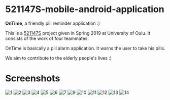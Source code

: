 # 521147S-mobile-android-application

**OnTime**, a friendly pill reminder application :)

This is a [521147S](https://weboodi.oulu.fi/oodi/opintjakstied.jsp?Kieli=6&OpinKohd=27832076) project given in Spring 2019 at University of Oulu.
It consists of the work of four teammates.

OnTime is basically a pill alarm application. It warns the user to take his pills.

We aim to contribute to the elderly people's lives :)

# Screenshots

![1](https://github.com/berkethetechnerd/521147S-mobile-android-application/blob/master/Design/1.jpg)
![2](https://github.com/berkethetechnerd/521147S-mobile-android-application/blob/master/Design/2.jpg)
![3](https://github.com/berkethetechnerd/521147S-mobile-android-application/blob/master/Design/3.jpg)
![4](https://github.com/berkethetechnerd/521147S-mobile-android-application/blob/master/Design/4.jpg)
![5](https://github.com/berkethetechnerd/521147S-mobile-android-application/blob/master/Design/5.jpg)
![6](https://github.com/berkethetechnerd/521147S-mobile-android-application/blob/master/Design/6.jpg)
![7](https://github.com/berkethetechnerd/521147S-mobile-android-application/blob/master/Design/7.jpg)
![9](https://github.com/berkethetechnerd/521147S-mobile-android-application/blob/master/Design/9.jpg)
![10](https://github.com/berkethetechnerd/521147S-mobile-android-application/blob/master/Design/10.jpg)
![11](https://github.com/berkethetechnerd/521147S-mobile-android-application/blob/master/Design/11.jpg)
![12](https://github.com/berkethetechnerd/521147S-mobile-android-application/blob/master/Design/12.jpg)
![13](https://github.com/berkethetechnerd/521147S-mobile-android-application/blob/master/Design/13.jpg)
![14](https://github.com/berkethetechnerd/521147S-mobile-android-application/blob/master/Design/14.jpg)

